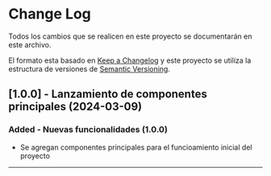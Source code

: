 # Change Log

Todos los cambios que se realicen en este proyecto se documentarán en este archivo.

El formato esta basado en [Keep a Changelog](https://keepachangelog.com/es-ES/1.0.0/)
y este proyecto se utiliza la estructura de versiones de [Semantic Versioning](http://semver.org/).

## [1.0.0] - Lanzamiento de componentes principales (2024-03-09)

### Added - Nuevas funcionalidades (1.0.0)

- Se agregan componentes principales para el funcioamiento inicial del proyecto

---
